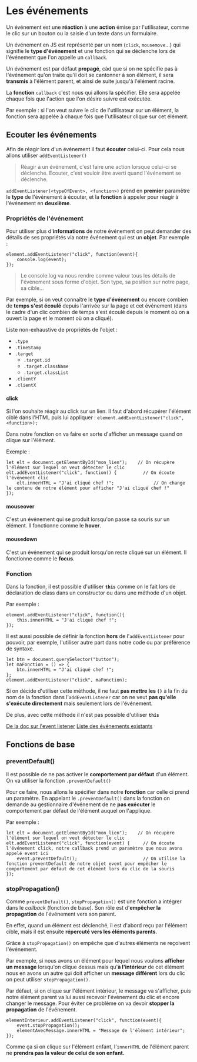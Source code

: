 ﻿
# Les événements 
Un événement est une **réaction** à une **action** émise par l'utilisateur, comme le clic sur un bouton ou la saisie d'un texte dans un formulaire. 

Un événement en JS est représenté par un nom (`click`, `mousemove`...) qui signifie le **type d'événement** et une fonction qui se déclenche lors de l'événement que l'on appelle un `callback`. 

Un événement est par défaut **propagé**, càd que si on ne spécifie pas à l'événement qu'on traite qu'il doit se cantonner à son élément, il sera **transmis** à l'élément parent, et ainsi de suite jusqu'à l'élément racine. 

La **fonction** `callback` c'est nous qui allons la spécifier. Elle sera appelée chaque fois que l'action que l'on désire suivre est exécutée. 

Par exemple : si l'on veut suivre le clic de l'utilisateur sur un élément, la fonction sera appelée à chaque fois que l'utilisateur clique sur cet élément.
## Ecouter les événements
Afin de réagir lors d'un événement il faut **écouter** celui-ci. Pour cela nous allons utiliser `addEventListener()`
> Réagir à un événement, c'est faire une action lorsque celui-ci se déclenche. Ecouter, c'est vouloir être averti quand l'événement se déclenche.

`addEventListener(<typeOfEvent>, <function>)`  prend en **premier** paramètre le **type** de l'événement à écouter, et la **fonction** à appeler pour réagir à l'événement en **deuxième**. 

### Propriétés de l'événement
Pour utiliser plus d'**informations** de notre événement on peut demander des détails de ses propriétés via notre événement qui est un **objet**. 
Par exemple :

    element.addEventListener("click", function(event){
		console.log(event);
	});
>Le console.log va nous rendre comme valeur tous les détails de l'événement sous forme d'objet. Son type, sa position sur notre page, sa cible... 

Par exemple, si on veut connaître le **type d'événement** ou encore combien de **temps s'est écoulé** depuis l'arrivée sur la page et cet événement (dans le cadre d'un clic combien de temps s'est écoulé depuis le moment où on a ouvert la page et le moment où on a cliqué).


Liste non-exhaustive de propriétés de l'objet :
 - `.type`
 - `.timeStamp`
 - `.target`
	 - `.target.id`
	 - `.target.className`
	 - `.target.classList`
 - `.clientY` 
 - `.clientX`

#### click
Si l'on souhaite réagir au click sur un lien. Il faut d'abord récupérer l'élément ciblé dans l'HTML puis lui appliquer : `element.addEventListener("click", <function>);`

Dans notre fonction on va faire en sorte d'afficher un message quand on clique sur l'élément.

Exemple : 

    let elt = document.getElementById("mon_lien");    // On récupère l'élément sur lequel on veut détecter le clic
	elt.addEventListener("click", function() {          // On écoute l'événement clic
	    elt.innerHTML = "J'ai cliqué chef !";               // On change le contenu de notre élément pour afficher "J'ai cliqué chef !"
	});

#### mouseover
C'est un événement qui se produit lorsqu'on passe sa souris sur un élément. Il fonctionne comme le **hover**. 

#### mousedown
C'est un événement qui se produit lorsqu'on reste cliqué sur un élément. Il fonctionne comme le **focus**. 

### Fonction
Dans la fonction, il est possible d'utiliser **`this`** comme on le fait lors de déclaration de class dans un constructor ou dans une méthode d'un objet.

Par exemple :

    element.addEventListener("click", function(){
		this.innerHTML = "J'ai cliqué chef !";
	});

Il est aussi possible de définir la fonction **hors** de l'`addEventListener` pour pouvoir, par exemple, l'utiliser autre part dans notre code ou par préférence de syntaxe. 

	let btn = document.querySelector("button");
	let maFonction = () => {
	    btn.innerHTML = "J'ai cliqué chef !";
    };
    element.addEventListener("click", maFonction);
 Si on décide d'utiliser cette méthode, il ne faut **pas mettre les `()`** à la fin du nom de la fonction dans l'`addEventListener` car on ne veut **pas qu'elle s'exécute directement** mais seulement lors de l'événement.
 
De plus, avec cette méthode il n'est pas possible d'utiliser **`this`**
 
[De la doc sur l'event listener](https://developer.mozilla.org/fr/docs/Web/API/EventTarget/addEventListener)
 [Liste des événements existants](https://developer.mozilla.org/fr/docs/Web/Events)
## Fonctions de base
### preventDefault()
Il est possible de ne pas activer le **comportement par défaut** d'un élément. On va utiliser la fonction `.preventDefault()` 

Pour ce faire, nous allons le spécifier dans notre **fonction** car celle ci prend un paramètre. En appelant le `.preventDefault()` dans la fonction on demande au gestionnaire d'événement de ne **pas exécuter** le comportement par défaut de l'élément auquel on l'applique. 

Par exemple : 
 
    let elt = document.getElementById("mon_lien");    // On récupère l'élément sur lequel on veut détecter le clic
	elt.addEventListener("click", function(event) {     // On écoute l'événement click, notre callback prend un paramètre que nous avons appelé event ici
	    event.preventDefault();                         // On utilise la fonction preventDefault de notre objet event pour empêcher le comportement par défaut de cet élément lors du clic de la souris
	});

### stopPropagation()
Comme `preventDefault()`, `stopPropagation()` est une fonction a intégrer dans le *callback* (fonction de base). Son rôle est d'**empêcher la propagation** de l'événement vers son parent. 

En effet, quand un élément est déclenché, il est d'abord reçu par l'élément cible, mais il est ensuite **répercuté vers les éléments parents**. 

Grâce à `stopPropagation()` on empêche que d'autres éléments ne reçoivent l'événement.

Par exemple, si nous avons un élément pour lequel nous voulons **afficher un message** lorsqu'on clique dessus mais qu'**à l'intérieur** de cet élément nous en avons un autre qui doit afficher un **message différent** lors du clic on peut utiliser `stopPropagation()`. 

Par défaut, si on clique sur l'élément intérieur, le message va s'afficher, puis notre élément parent va lui aussi recevoir l'événement du clic et encore changer le message. Pour éviter ce problème on va devoir **stopper la propagation** de l'événement. 

    elementInterieur.addEventListener("click", function(event){
	    event.stopPropagation();
	    elementAvecMessage.innerHTML = "Message de l'élément intérieur";
	});

Comme ça si on clique sur l'élément enfant, l'`innerHTML` de l'élément parent ne **prendra pas la valeur de celui de son enfant.** 
